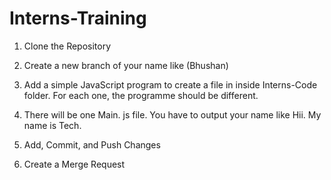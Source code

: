 # Interns-Training
1. Clone the Repository

2. Create a new branch of your name like (Bhushan)

3. Add a simple JavaScript program to create a file in inside Interns-Code folder. For each one, the programme should be different.

4. There will be one Main. js file. You have to output your name like Hii. My name is Tech.

5. Add, Commit, and Push Changes

6. Create a Merge Request
